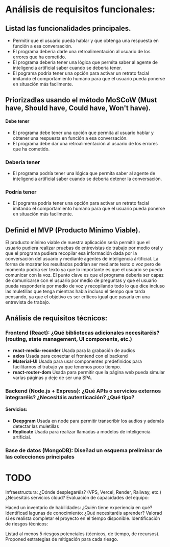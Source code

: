 # Análisis de requisitos funcionales:

## Listad las funcionalidades principales.

- Permitir que el usuario pueda hablar y que obtenga una respuesta en función a esa conversación.
- El programa debería darle una retroalimentación al usuario de los errores que ha cometido.
- El programa debería tener una lógica que permita saber al agente de inteligencia artificial saber cuando se debería tener.
- El pograma podría tener una opción para activar un retrato facial imitando el comportamiento humano para que el usuario pueda ponerse en situación más facilmente.

## Priorizadlas usando el método MoSCoW (Must have, Should have, Could have, Won't have).

#### Debe tener
- El programa debe tener una opción que permita al usuario hablar y obtener una respuesta en función a esa conversación.
- El programa debe dar una retroalimentación al usuario de los errores que ha cometido.

### Debería tener
- El programa podría tener una lógica que permita saber al agente de inteligencia artificial saber cuando se debería detener la conversación.

### Podría tener
- El pograma podría tener una opción para activar un retrato facial imitando el comportamiento humano para que el usuario pueda ponerse en situación más facilmente.


## Definid el MVP (Producto Mínimo Viable).
El producto mínimo viable de nuestra aplicación sería permitir que el usuario pudiera realizar pruebas de entrevistas de trabajo por medio oral y que el programa pudiera recopilar esa información dada por la conversación del usuario y mediante  agentes de inteligencia ártificial. La forma de mostrar los resultados podrían ser mediante texto o voz pero de momento podría ser texto ya que lo importante es que el usuario se pueda comunicar con la voz. El punto clave es que el programa debería ser capaz de comunicarse con el usuario por medio de preguntas y que el usuario pueda responderle por medio de voz y recopilando todo lo que dice incluso las muletillas que tenga mientras habla incluso el tiempo que tarda pensando, ya que el objetivo es ser críticos igual que pasaría en una entrevista de trabajo.




## Análisis de requisitos técnicos:

### Frontend (React): ¿Qué bibliotecas adicionales necesitaréis? (routing, state management, UI components, etc.)

- **react-media-recorder** Usada para la grabación de audios 
- **axios** Usada para conectar el frontend con el backend
- **Material-UI** Usada para usar componentes predefinidos para facilitarnos el trabajo ya que tenemos poco tiempo.
- **react-router-dom** Usada para permitir que la página web pueda simular varías páginas y deje de ser una SPA.

### Backend (Node.js + Express): ¿Qué APIs o servicios externos integraréis? ¿Necesitáis autenticación? ¿Qué tipo?

#### Servicios:
- **Deepgram** Usada en node para permitir transcribir los audios y además detectar las muletillas
- **Replicate** Usada para realizar llamadas a modelos de inteligencia artificial.


### Base de datos (MongoDB): Diseñad un esquema preliminar de las colecciones principales



# TODO


Infraestructura: ¿Dónde desplegaréis? (VPS, Vercel, Render, Railway, etc.) ¿Necesitáis servicios cloud?
Evaluación de capacidades del equipo:

Haced un inventario de habilidades: ¿Quién tiene experiencia en qué?
Identificad lagunas de conocimiento: ¿Qué necesitaréis aprender?
Valorad si es realista completar el proyecto en el tiempo disponible.
Identificación de riesgos técnicos:

Listad al menos 5 riesgos potenciales (técnicos, de tiempo, de recursos).
Proponed estrategias de mitigación para cada riesgo.
